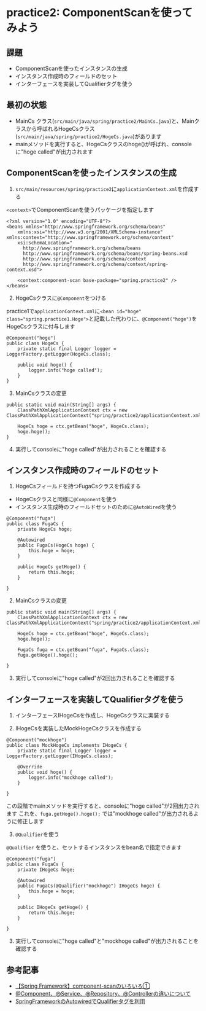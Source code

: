 # practice2: ComponentScanを使ってみよう
## 課題
- ComponentScanを使ったインスタンスの生成
- インスタンス作成時のフィールドのセット
- インターフェースを実装してQualifierタグを使う

## 最初の状態
- MainCs クラス(`src/main/java/spring/practice2/MainCs.java`)と、Mainクラスから呼ばれるHogeCsクラス(`src/main/java/spring/practice2/HogeCs.java`)があります
- mainメソッドを実行すると、HogeCsクラスのhoge()が呼ばれ、consoleに"hoge called"が出力されます


## ComponentScanを使ったインスタンスの生成

1. `src/main/resources/spring/practice2`に`applicationContext.xml`を作成する

`<context>`でComponentScanを使うパッケージを指定します
```
<?xml version="1.0" encoding="UTF-8"?>
<beans xmlns="http://www.springframework.org/schema/beans"
	xmlns:xsi="http://www.w3.org/2001/XMLSchema-instance" xmlns:context="http://www.springframework.org/schema/context"
	xsi:schemaLocation="
      http://www.springframework.org/schema/beans
      http://www.springframework.org/schema/beans/spring-beans.xsd
      http://www.springframework.org/schema/context
      http://www.springframework.org/schema/context/spring-context.xsd">

	<context:component-scan base-package="spring.practice2" />
</beans>
```
2. HogeCsクラスに`@Component`をつける

practice1で`applicationContext.xml`に`<bean id="hoge" class="spring.practice1.Hoge">`と記載した代わりに、`@Component("hoge")`をHogeCsクラスに付与します
```
@Component("hoge")
public class HogeCs {
	private static final Logger logger = LoggerFactory.getLogger(HogeCs.class);

	public void hoge() {
		logger.info("hoge called");
	}
}
```

3. MainCsクラスの変更

```
public static void main(String[] args) {
	ClassPathXmlApplicationContext ctx = new ClassPathXmlApplicationContext("spring/practice2/applicationContext.xml");

	HogeCs hoge = ctx.getBean("hoge", HogeCs.class);
	hoge.hoge();
}
```

4. 実行してconsoleに"hoge called"が出力されることを確認する

## インスタンス作成時のフィールドのセット

1. HogeCsフィールドを持つFugaCsクラスを作成する
- HogeCsクラスと同様に`@Component`を使う
- インスタンス生成時のフィールドセットのために`@AutoWired`を使う

```
@Component("fuga")
public class FugaCs {
	private HogeCs hoge;

	@Autowired
	public FugaCs(HogeCs hoge) {
		this.hoge = hoge;
	}

	public HogeCs getHoge() {
		return this.hoge;
	}

}
```
2. MainCsクラスの変更

```
public static void main(String[] args) {
	ClassPathXmlApplicationContext ctx = new ClassPathXmlApplicationContext("spring/practice2/applicationContext.xml");

	HogeCs hoge = ctx.getBean("hoge", HogeCs.class);
	hoge.hoge();

	FugaCs fuga = ctx.getBean("fuga", FugaCs.class);
	fuga.getHoge().hoge();

}
```

3. 実行してconsoleに"hoge called"が2回出力されることを確認する


## インターフェースを実装してQualifierタグを使う
1. インターフェースIHogeCsを作成し、HogeCsクラスに実装する


2. IHogeCsを実装したMockHogeCsクラスを作成する
```
@Component("mockhoge")
public class MockHogeCs implements IHogeCs {
	private static final Logger logger = LoggerFactory.getLogger(IHogeCs.class);

	@Override
	public void hoge() {
		logger.info("mockhoge called");
	}

}
```

この段階でmainメソッドを実行すると、consoleに"hoge called"が2回出力されます
これを、`fuga.getHoge().hoge();` では"mockhoge called"が出力されるように修正します


3. `@Qualifier`を使う

`@Qualifier` を使うと、セットするインスタンスをbean名で指定できます
```
@Component("fuga")
public class FugaCs {
	private IHogeCs hoge;

	@Autowired
	public FugaCs(@Qualifier("mockhoge") IHogeCs hoge) {
		this.hoge = hoge;
	}

	public IHogeCs getHoge() {
		return this.hoge;
	}

}
```

3. 実行してconsoleに"hoge called"と"mockhoge called"が出力されることを確認する




## 参考記事

- [【Spring Framework】component-scanのいろいろ①](https://www.shookuro.com/entry/2016/08/10/175948)
- [@Component、@Service、@Repository、@Controllerの違いについて](https://qiita.com/KevinFQ/items/abc7369cb07eb4b9ae29)
- [SpringFrameworkのAutowiredでQualifierタグを利用](https://blog.e2info.co.jp/2014/03/13/springframework_autowired/)
